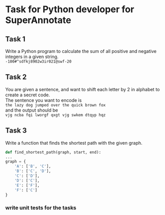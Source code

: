 # Task for Python developer for SuperAnnotate

## Task 1
Write a Python program to calculate the sum of all positive and negative integers in a given string.
<br>
`-100#^sdfkj8902w3ir021@swf-20`

## Task 2
You are given a sentence, and want to shift each letter by 2 in alphabet to create a secret code.<br>
The sentence you want to encode is<br>
`the lazy dog jumped over the quick brown fox`<br>
and the output should be<br>
`vjg ncba fqi lworgf qxgt vjg swkem dtqyp hqz`

## Task 3
Write a function that finds the shortest path with the given graph.

```python
def find_shortest_path(graph, start, end):
...
graph = {
    'A': ['B', 'C'],
    'B': ['C', 'D'],
    'C': ['D'],
    'D': ['C'],
    'E': ['F'],
    'F': ['C']
}
```

### write unit tests for the tasks
